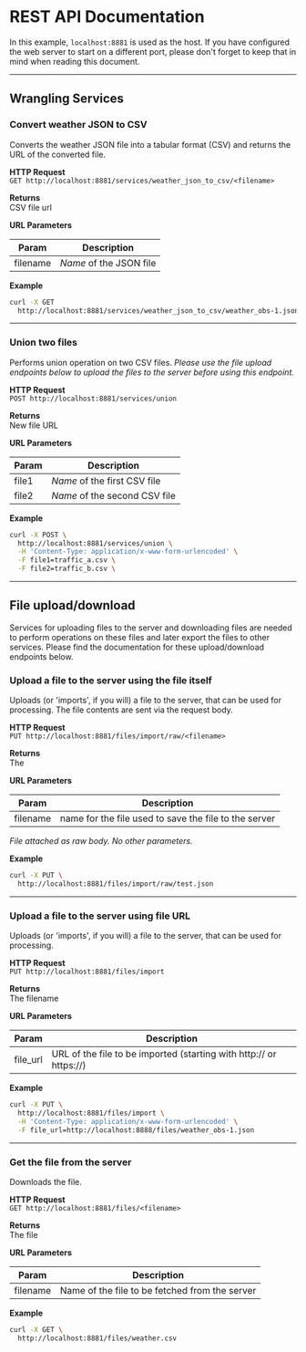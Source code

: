 # REST API Documentation

In this example, `localhost:8881` is used as the host. If you have configured the web server to start on a different port,
please don't forget to keep that in mind when reading this document.

---

## Wrangling Services

### Convert weather JSON to CSV

Converts the weather JSON file into a tabular format (CSV) and returns the URL of the converted file.

**HTTP Request**\
`GET http://localhost:8881/services/weather_json_to_csv/<filename>`

**Returns**\
CSV file url

**URL Parameters**

|Param|Description|
|---|---|
|filename| _Name_ of the JSON file|

**Example**
```bash
curl -X GET
  http://localhost:8881/services/weather_json_to_csv/weather_obs-1.json
```

---

### Union two files

Performs union operation on two CSV files. _Please use the file upload endpoints below to upload the files to the server before using this endpoint._

**HTTP Request**\
`POST http://localhost:8881/services/union`

**Returns**\
New file URL

**URL Parameters**

|Param|Description|
|---|---|
|file1| _Name_ of the first CSV file|
|file2| _Name_ of the second CSV file|

**Example**
```bash
curl -X POST \
  http://localhost:8881/services/union \
  -H 'Content-Type: application/x-www-form-urlencoded' \
  -F file1=traffic_a.csv \
  -F file2=traffic_b.csv \
```

---

## File upload/download

Services for uploading files to the server and downloading files are needed to perform operations on these files and later export the files to other services. Please find the documentation for these upload/download endpoints below.

### Upload a file to the server using the file itself

Uploads (or 'imports', if you will) a file to the server, that can be used for processing. The file contents are sent via the request body.

**HTTP Request**\
`PUT http://localhost:8881/files/import/raw/<filename>`

**Returns**\
The <filename>

**URL Parameters**

|Param|Description|
|---|---|
|filename|name for the file used to save the file to the server|
_File attached as raw body. No other parameters._

**Example**
```bash
curl -X PUT \
  http://localhost:8881/files/import/raw/test.json
```

---

### Upload a file to the server using file URL

Uploads (or 'imports', if you will) a file to the server, that can be used for processing.

**HTTP Request**\
`PUT http://localhost:8881/files/import`

**Returns**\
The filename

**URL Parameters**

|Param|Description|
|---|---|
|file_url|URL of the file to be imported (starting with http:// or https://)|

**Example**
```bash
curl -X PUT \
  http://localhost:8881/files/import \
  -H 'Content-Type: application/x-www-form-urlencoded' \
  -F file_url=http://localhost:8888/files/weather_obs-1.json
```

---

### Get the file from the server

Downloads the file.

**HTTP Request**\
`GET http://localhost:8881/files/<filename>`

**Returns**\
The file

**URL Parameters**

|Param|Description|
|---|---|
|filename|Name of the file to be fetched from the server|

**Example**
```bash
curl -X GET \
  http://localhost:8881/files/weather.csv
```
